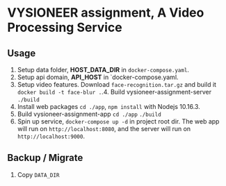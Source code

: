 # VYSIONEER assignment, A Video Processing Service

## Usage

1. Setup data folder,  <b>HOST_DATA_DIR</b> in `docker-compose.yaml`. 
2. Setup api domain, <b>API_HOST</b> in `docker-compose.yaml.
2. Setup video features.
Download `face-recognition.tar.gz` and build it `docker build -t face-blur .`.4. Build vysioneer-assignment-server `./build`
5. Install web packages `cd ./app`, `npm install` with Nodejs 10.16.3.
6. Build vysioneer-assignment-app `cd ./app` `./build`
7. Spin up service, `docker-compose up -d` in project root dir. The web app will run on `http://localhost:8080`, and the server will run on `http://localhost:9000`.

## Backup / Migrate

1. Copy `DATA_DIR`


